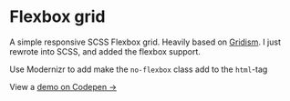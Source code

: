 # Flexbox grid

A simple responsive SCSS Flexbox grid. Heavily based on [Gridism](http://cobyism.com/gridism/).
I just rewrote into SCSS, and added the flexbox support.

Use Modernizr to add make the `no-flexbox` class add to the `html`-tag

View a [demo on Codepen →](http://codepen.io/mephysto/pen/AXVAWJ)

